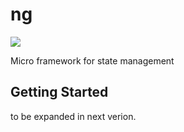 # ng

![](https://github.com/nomtek/ng/workflows/unit%20test/badge.svg)

Micro framework for state management

## Getting Started

to be expanded in next verion.

